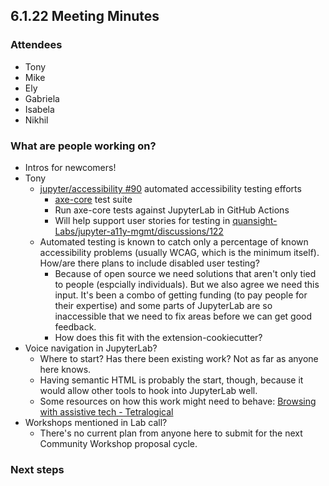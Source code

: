 ## 6.1.22 Meeting Minutes

### Attendees

- Tony
- Mike
- Ely
- Gabriela
- Isabela
- Nikhil

### What are people working on?

- Intros for newcomers!
- Tony
  - [jupyter/accessibility #90](https://github.com/jupyter/accessibility/pull/90) automated accessibility testing efforts
    - [axe-core](https://github.com/dequelabs/axe-core/) test suite
    - Run axe-core tests against JupyterLab in GitHub Actions
    - Will help support user stories for testing in [quansight-Labs/jupyter-a11y-mgmt/discussions/122](https://github.com/Quansight-Labs/jupyter-a11y-mgmt/discussions/122)
  - Automated testing is known to catch only a percentage of known accessibility problems (usually WCAG, which is the minimum itself). How/are there plans to include disabled user testing?
    - Because of open source we need solutions that aren't only tied to people (espcially individuals). But we also agree we need this input. It's been a combo of getting funding (to pay people for their expertise) and some parts of JupyterLab are so inaccessible that we need to fix areas before we can get good feedback.
    - How does this fit with the extension-cookiecutter?
- Voice navigation in JupyterLab?
  - Where to start? Has there been existing work? Not as far as anyone here knows.
  - Having semantic HTML is probably the start, though, because it would allow other tools to hook into JupyterLab well.
  - Some resources on how this work might need to behave: [Browsing with assistive tech - Tetralogical](https://tetralogical.com/blog/2021/12/24/browsing-with-assistive-technology-videos)
- Workshops mentioned in Lab call?
  - There's no current plan from anyone here to submit for the next Community Workshop proposal cycle.

### Next steps
